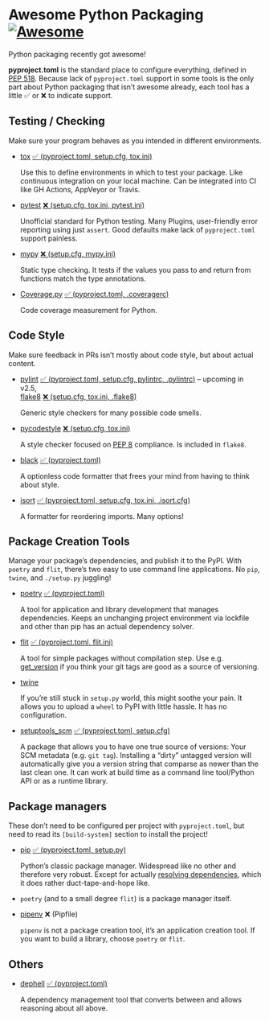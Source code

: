 # Awesome Python Packaging [![Awesome](https://awesome.re/badge.svg)](https://awesome.re)

Python packaging recently got awesome!

**pyproject.toml** is the standard place to configure everything,
defined in [PEP 518](https://www.python.org/dev/peps/pep-0518).
Because lack of `pyproject.toml` support in some tools
is the only part about Python packaging that isn’t awesome already,
each tool has a little ✅ or ❌ to indicate support.

## Testing / Checking

Make sure your program behaves as you intended in different environments.

- [tox](https://tox.readthedocs.io/)
  [✅ (pyproject.toml, setup.cfg, tox.ini)](https://tox.readthedocs.io/en/latest/example/basic.html#pyproject-toml-tox-legacy-ini)

  Use this to define environments in which to test your package.
  Like continuous integration on your local machine.
  Can be integrated into CI like GH Actions, AppVeyor or Travis.

- [pytest](https://pytest.org/)
  [❌ (setup.cfg, tox.ini, pytest.ini)](https://github.com/pytest-dev/pytest/issues/1556)

  Unofficial standard for Python testing.
  Many Plugins, user-friendly error reporting using just `assert`.
  Good defaults make lack of `pyproject.toml` support painless.

- [mypy](http://mypy-lang.org/)
  [❌ (setup.cfg, mypy.ini)](https://github.com/python/mypy/issues/5205)

  Static type checking. It tests if the values you pass to
  and return from functions match the type annotations.

- [Coverage.py](https://coverage.readthedocs.io/)
  [✅ (pyproject.toml, .coveragerc)](https://coverage.readthedocs.io/en/latest/config.html#configuration-reference)

  Code coverage measurement for Python.

## Code Style

Make sure feedback in PRs isn’t mostly about code style, but about actual content.

- [pylint](https://www.pylint.org/)
  [✅ (pyproject.toml, setup.cfg, pylintrc, .pylintrc)](http://pylint.pycqa.org/en/latest/user_guide/run.html#command-line-options)
  – upcoming in v2.5,  
  [flake8](http://flake8.pycqa.org/)
  [❌ (setup.cfg, tox.ini, .flake8)](https://gitlab.com/pycqa/flake8/issues/428)

  Generic style checkers for many possible code smells.

- [pycodestyle](http://pycodestyle.pycqa.org/)
  [❌ (setup.cfg, tox.ini)](https://github.com/PyCQA/pycodestyle/issues/813)

  A style checker focused on [PEP 8](https://www.python.org/dev/peps/pep-0008/) compliance.
  Is included in `flake8`.

- [black](https://black.readthedocs.io/)
  [✅ (pyproject.toml)](https://black.readthedocs.io/en/stable/pyproject_toml.html)

  A optionless code formatter that frees your mind from having to think about style.

- [isort](https://pypi.org/project/isort/)
  [✅ (pyproject.toml, setup.cfg, tox.ini, .isort.cfg)](https://github.com/timothycrosley/isort#configuring-isort)

  A formatter for reordering imports. Many options!

## Package Creation Tools

Manage your package’s dependencies, and publish it to the PyPI.
With `poetry` and `flit`, there’s two easy to use command line applications.
No `pip`, `twine`, and `./setup.py` juggling!

- [poetry](https://poetry.eustace.io/)
  [✅ (pyproject.toml)](https://github.com/sdispater/poetry#the-pyprojecttoml-file)
  
  A tool for application and library development that manages dependencies.
  Keeps an unchanging project environment via lockfile and
  other than pip has an actual dependency solver.
  
- [flit](https://flit.readthedocs.io/)
  [✅ (pyproject.toml, flit.ini)](https://flit.readthedocs.io/en/latest/pyproject_toml.html)

  A tool for simple packages without compilation step.
  Use e.g. [get_version](https://github.com/flying-sheep/get_version)
  if you think your git tags are good as a source of versioning.

- [twine](https://twine.readthedocs.io/)

  If you’re still stuck in `setup.py` world, this might soothe your pain.
  It allows you to upload a `wheel` to PyPI with little hassle. It has no configuration.

- [setuptools_scm](https://pypi.org/project/setuptools-scm/)
  [✅ (pyproject.toml, setup.cfg)](https://github.com/pypa/setuptools_scm#pyprojecttoml-usage)
  

  A package that allows you to have one true source of versions: Your SCM metadata (e.g. `git tag`).
  Installing a “dirty” untagged version will automatically give you a version string that comparse as newer than the last clean one.
  It can work at build time as a command line tool/Python API or as a runtime library.

## Package managers

These don’t need to be configured per project with `pyproject.toml`,
but need to read its `[build-system]` section to install the project!

- [pip](https://pip.pypa.io/)
  [✅ (pyproject.toml, setup.py)](https://pip.pypa.io/en/stable/reference/pip/#pep-517-and-518-support)

  Python’s classic package manager. Widespread like no other and therefore very robust.
  Except for actually [resolving dependencies](https://github.com/pypa/pip/issues/988),
  which it does rather duct-tape-and-hope like.

- `poetry` (and to a small degree `flit`) is a package manager itself.
- [pipenv](https://docs.pipenv.org/)
  ❌ (Pipfile)
  
  `pipenv` is not a package creation tool, it’s an application creation tool.
  If you want to build a library, choose `poetry` or `flit`.

## Others

- [dephell](https://github.com/dephell/dephell#readme)
  [✅ (pyproject.toml)](https://github.com/dephell/dephell#usage)

  A dependency management tool that converts between and allows reasoning about all above.
